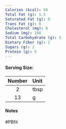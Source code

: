 ```yaml
---
Calories (kcal): 50
Total Fat (g): 1.5
Saturated Fat (g): 0
Trans Fat (g): 0
Cholesterol (mg): 0
Sodium (mg): 100
Total Carbohydrate (g): 5
Dietary Fiber (g): 1
Sugars (g): 2
Protein (g): 5
---
```

#### Serving Size:

| Number | Unit |
| :----: | :--- |
|   2    | tbsp |
|   13   | g    |
#### Notes

#PBfit